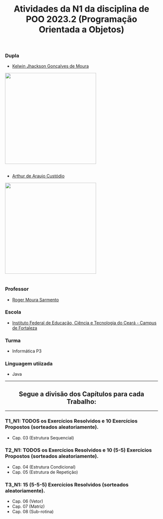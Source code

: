 <div align="center">

# Atividades da N1 da disciplina de POO 2023.2 (Programação Orientada a Objetos)
  
</div>



<br>

<h3>Dupla</h3>

- [Kelwin Jhackson Gonçalves de Moura](https://github.com/Kelwinkxps13) <br>

<div style="display: flex; justify-content: space-between;">
    <div style="flex: 1;">
        <img height="300m" src="https://avatars.githubusercontent.com/u/141432193?v=4"/>
    </div>
</div>


<br> 

- [Arthur de Araujo Custódio](https://github.com/ArthurDevA) <br>

<div style="display: flex; justify-content: space-between;">
    <div style="flex: 1;">
        <img height="300m" src="https://avatars.githubusercontent.com/u/141514740?v=4"/>
    </div>
</div>

<br>





<h3>Professor</h3>

- [Roger Moura Sarmento](https://github.com/rogermsarmento)

<h3>Escola</h3>

- [Instituto Federal de Educação, Ciência e Tecnologia do Ceará - Campus de Fortaleza](https://ifce.edu.br/fortaleza)

<h3>Turma</h3>

- Informática P3 

<h3>Linguagem utiizada</h3>

- Java

<hr>

<div align="center"> 
  
  ## Segue a divisão dos Capítulos para cada Trabalho:
  
  </div>

<hr>

### T1_N1: TODOS os Exercícios Resolvidos e 10 Exercícios Propostos (sorteados aleatoriamente).
- Cap. 03 (Estrutura Sequencial)
### T2_N1: TODOS os Exercícios Resolvidos  e 10 (5-5) Exercícios Propostos (sorteados aleatoriamente).
- Cap. 04 (Estrutura Condicional) 
- Cap. 05 (Estrutura de Repetição)
### T3_N1:  15 (5-5-5) Exercícios Resolvidos (sorteados aleatoriamente).
- Cap. 06 (Vetor)
- Cap. 07 (Matriz)
- Cap. 08 (Sub-rotina)

